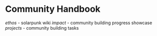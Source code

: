 # Community Handbook
*ethos* - solarpunk wiki
*impact* - community building progress showcase
*projects* - community building tasks